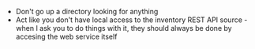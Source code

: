 - Don't go up a directory looking for anything
- Act like you don't have local access to the inventory REST API source - when I ask you to do things with it, they should always be done by accesing the web service itself